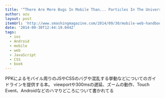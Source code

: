 ```yaml
---
title: '“There Are More Bugs In Mobile Than... Particles In The Universe!” | Smashing Magazine'
author: azu
layout: post
itemUrl: 'http://www.smashingmagazine.com/2014/09/30/mobile-web-handbook-release/'
date: '2014-09-30T12:44:19.044Z'
tags:
  - ios
  - Android
  - mobile
  - web
  - JavaScript
  - CSS
  - book
---
```

PPKによるモバイル周りのJSやCSSのバグや混乱する挙動などについてのガイドラインを提供する本。
viewportや300msの遅延、ズームの動作、Touch Event、Androidなどのハマりどころについて書かれてる
